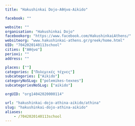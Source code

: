 ```yaml
---
title: "Hakushinkai Dojo-Αθήνα-Aikido"

facebook: ""

website: ""
organisation: "Hakushinkai Dojo"
facebookorg: "https://www.facebook.com/HakushinkaiAthens/"
websiteorg: "www.hakushinkai-athens.gr/greek/home.html"
UID: "7042020140113school"
cities: ["Αθήνα"]
perioxi: ""
address: ""

places: [""]
categories: ["Πολεμικές τέχνες"]
subcategories: ["Aikido"]
categoryNoSLug: ["polemikes-texnes"]
subcategoriesNoSLug: ["aikido"]

orgUID: "org14042020000114"

url: "hakushinkai-dojo-athina-aikido/athina"
slug: "hakushinkai-dojo-athina-aikido"
aliases:
    - /7042020140113school
---
```





